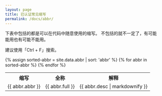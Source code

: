```yaml
---
layout: page
title: 已认证常见缩写
permalink: /docs/abbr/
---
```


下表中包括的都是可以在代码中随意使用的缩写。
不包括的就不一定了，有可能能用也有可能不能用。

建议使用「Ctrl + F」搜索。

<table>
<tr>
  <th>缩写</th>
  <th>全称</th>
  <th>解释</th>
</tr>
{% assign sorted-abbr = site.data.abbr | sort: 'abbr' %}
{% for abbr in sorted-abbr %}
<tr>
  <td>{{ abbr.abbr }}</td>
  <td>{{ abbr.full }}</td>
  <td>{{ abbr.desc | markdownify }}</td>
</tr>
{% endfor %}
</table>

